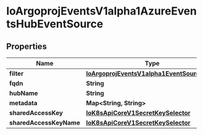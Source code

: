 
# IoArgoprojEventsV1alpha1AzureEventsHubEventSource

## Properties
Name | Type | Description | Notes
------------ | ------------- | ------------- | -------------
**filter** | [**IoArgoprojEventsV1alpha1EventSourceFilter**](IoArgoprojEventsV1alpha1EventSourceFilter.md) |  |  [optional]
**fqdn** | **String** |  |  [optional]
**hubName** | **String** |  |  [optional]
**metadata** | **Map&lt;String, String&gt;** |  |  [optional]
**sharedAccessKey** | [**IoK8sApiCoreV1SecretKeySelector**](IoK8sApiCoreV1SecretKeySelector.md) |  |  [optional]
**sharedAccessKeyName** | [**IoK8sApiCoreV1SecretKeySelector**](IoK8sApiCoreV1SecretKeySelector.md) |  |  [optional]



